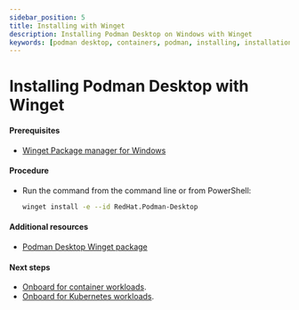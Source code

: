 ```yaml
---
sidebar_position: 5
title: Installing with Winget
description: Installing Podman Desktop on Windows with Winget
keywords: [podman desktop, containers, podman, installing, installation, windows, winget]
---
```


# Installing Podman Desktop with Winget

#### Prerequisites

- [Winget Package manager for Windows](https://aka.ms/getwinget)

#### Procedure

- Run the command from the command line or from PowerShell:

  ```sh
  winget install -e --id RedHat.Podman-Desktop
  ```

#### Additional resources

- [Podman Desktop Winget package](https://winget.run/pkg/RedHat/Podman-Desktop)

#### Next steps

- [Onboard for container workloads](/docs/onboarding-for-containers).
- [Onboard for Kubernetes workloads](/docs/onboarding-for-kubernetes).
